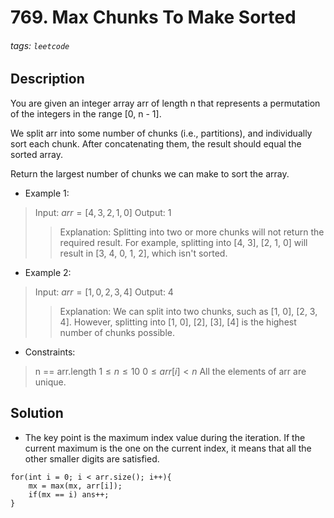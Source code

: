 # 769. Max Chunks To Make Sorted
###### tags: `leetcode`
## Description
You are given an integer array arr of length n that represents a permutation of the integers in the range [0, n - 1].

We split arr into some number of chunks (i.e., partitions), and individually sort each chunk. After concatenating them, the result should equal the sorted array.

Return the largest number of chunks we can make to sort the array.

- Example 1:

>Input: $arr = [4,3,2,1,0]$
Output: 1
>>Explanation:
Splitting into two or more chunks will not return the required result.
For example, splitting into [4, 3], [2, 1, 0] will result in [3, 4, 0, 1, 2], which isn't sorted.

- Example 2:

>Input: $arr = [1,0,2,3,4]$
Output: 4
>>Explanation:
We can split into two chunks, such as [1, 0], [2, 3, 4].
However, splitting into [1, 0], [2], [3], [4] is the highest number of chunks possible.

- Constraints:

>n == arr.length
$1 \leq n \leq 10$
$0 \leq arr[i] < n$
All the elements of arr are unique.

## Solution
- The key point is the maximum index value during the iteration. If the current maximum is the one on the current index, it means that all the other smaller digits are satisfied.
```cpp=
for(int i = 0; i < arr.size(); i++){
    mx = max(mx, arr[i]);
    if(mx == i) ans++;
}
```
